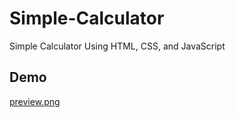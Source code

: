 # Simple-Calculator
 Simple Calculator Using HTML, CSS, and JavaScript

## Demo
 [preview.png](https://postimg.cc/1VVvwNKy)
